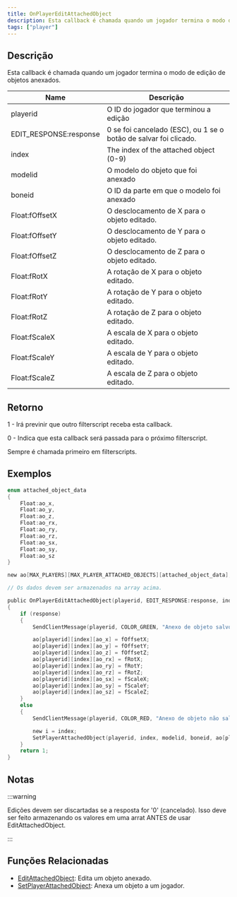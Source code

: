 ```yaml
---
title: OnPlayerEditAttachedObject
description: Esta callback é chamada quando um jogador termina o modo de edição de objetos anexados.
tags: ["player"]
---
```


<VersionWarnPT name='callback' version='SA-MP 0.3e' />

## Descrição

Esta callback é chamada quando um jogador termina o modo de edição de objetos anexados.

| Name                   | Descrição                                                        |
|------------------------|------------------------------------------------------------------|
| playerid               | O ID do jogador que terminou a edição                            |
| EDIT_RESPONSE:response | 0 se foi cancelado (ESC), ou 1 se o botão de salvar foi clicado. |
| index                  | The index of the attached object (0-9)                           |
| modelid                | O modelo do objeto que foi anexado                               |
| boneid                 | O ID da parte em que o modelo foi anexado                        |
| Float:fOffsetX         | O desclocamento de X para o objeto editado.                      |
| Float:fOffsetY         | O desclocamento de Y para o objeto editado.                      |
| Float:fOffsetZ         | O desclocamento de Z para o objeto editado.                      |
| Float:fRotX            | A rotação de X para o objeto editado.                            |
| Float:fRotY            | A rotação de Y para o objeto editado.                            |
| Float:fRotZ            | A rotação de Z para o objeto editado.                            |
| Float:fScaleX          | A escala de X para o objeto editado.                             |
| Float:fScaleY          | A escala de Y para o objeto editado.                             |
| Float:fScaleZ          | A escala de Z para o objeto editado.                             |

## Retorno

1 - Irá previnir que outro filterscript receba esta callback.

0 - Indica que esta callback será passada para o próximo filterscript.

Sempre é chamada primeiro em filterscripts.

## Exemplos

```c
enum attached_object_data
{
    Float:ao_x,
    Float:ao_y,
    Float:ao_z,
    Float:ao_rx,
    Float:ao_ry,
    Float:ao_rz,
    Float:ao_sx,
    Float:ao_sy,
    Float:ao_sz
}

new ao[MAX_PLAYERS][MAX_PLAYER_ATTACHED_OBJECTS][attached_object_data];

// Os dados devem ser armazenados na array acima.

public OnPlayerEditAttachedObject(playerid, EDIT_RESPONSE:response, index, modelid, boneid, Float:fOffsetX, Float:fOffsetY, Float:fOffsetZ, Float:fRotX, Float:fRotY, Float:fRotZ, Float:fScaleX, Float:fScaleY, Float:fScaleZ)
{
    if (response)
    {
        SendClientMessage(playerid, COLOR_GREEN, "Anexo de objeto salvo.");

        ao[playerid][index][ao_x] = fOffsetX;
        ao[playerid][index][ao_y] = fOffsetY;
        ao[playerid][index][ao_z] = fOffsetZ;
        ao[playerid][index][ao_rx] = fRotX;
        ao[playerid][index][ao_ry] = fRotY;
        ao[playerid][index][ao_rz] = fRotZ;
        ao[playerid][index][ao_sx] = fScaleX;
        ao[playerid][index][ao_sy] = fScaleY;
        ao[playerid][index][ao_sz] = fScaleZ;
    }
    else
    {
        SendClientMessage(playerid, COLOR_RED, "Anexo de objeto não salvo.");

        new i = index;
        SetPlayerAttachedObject(playerid, index, modelid, boneid, ao[playerid][i][ao_x], ao[playerid][i][ao_y], ao[playerid][i][ao_z], ao[playerid][i][ao_rx], ao[playerid][i][ao_ry], ao[playerid][i][ao_rz], ao[playerid][i][ao_sx], ao[playerid][i][ao_sy], ao[playerid][i][ao_sz]);
    }
    return 1;
}
```

## Notas

:::warning

Edições devem ser discartadas se a resposta for '0' (cancelado). Isso deve ser feito armazenando os valores em uma arrat ANTES de usar EditAttachedObject.

:::

## Funções Relacionadas

- [EditAttachedObject](../functions/EditAttachedObject): Edita um objeto anexado.
- [SetPlayerAttachedObject](../functions/SetPlayerAttachedObject): Anexa um objeto a um jogador.
